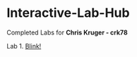 # Interactive-Lab-Hub

Completed Labs for **Chris Kruger - crk78**

Lab 1. [Blink!](https://github.com/ckruger0/IDD-Fa18-Lab1)
